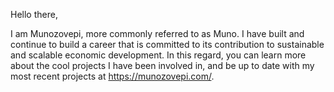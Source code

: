 Hello there, 

I am Munozovepi, more commonly referred to as Muno. I have built and continue to build a career that is committed to its contribution to sustainable and scalable economic development. In this regard, you can learn more about the cool projects I have been involved in, and be up to date with my most recent projects at https://munozovepi.com/.

<!---
Munogwata/Munogwata is a ✨ special ✨ repository because its `README.md` (this file) appears on your GitHub profile.
You can click the Preview link to take a look at your changes.
--->
